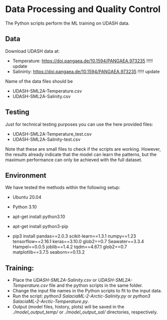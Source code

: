 # Data Processing and Quality Control

The Python scripts perform the ML training on UDASH data.

## Data

Download UDASH data at:
- Temperature: https://doi.pangaea.de/10.1594/PANGAEA.973235 !!!!! update
- Salininty: https://doi.pangaea.de/10.1594/PANGAEA.973235 !!!!! update

Name of the data files should be
- UDASH-SML2A-Temperature.csv
- UDASH-SML2A-Salinity.csv


## Testing

Just for technical testing purposes you can use the here provided files:
- UDASH-SML2A-Temperature_test.csv
- UDASH-SML2A-Salinity-test.csv

Note that these are small files to check if the scripts are
working. However, the results already indicate that the model can learn the
patterns, but the maximum performance can only be achieved with the full dataset.



## Environment

We have tested the methods within the following setup:

- Ubuntu 20.04

- Python 3.10
 - apt-get install python3.10
 - apt-get install python3-pip

- pip3 install pandas==2.0.3 scikit-learn==1.3.1 numpy==1.23 tensorflow==2.16.1 keras==3.10.0 glob2==0.7 Seawater==3.3.4 Hampel==0.0.5 joblib==1.4.2 tqdm==4.67.1 glob2==0.7 matplotlib==3.7.5  seaborn==0.13.2


## Training:

- Place the *UDASH-SML2A-Salinity.csv* or *UDASH-SML2A-Temperature.csv* file and the python scripts in the same folder.
- Change the input file names in the Python scripts to fit to the input data.
- Run the script: *python3 SalaciaML-2-Arctic-Salinity.py* or *python3 SalaciaML-2-Arctic-Temperature.py*.
- Output (model files, history, plots) will be saved in the *./model_output_temp/* or *./model_output_sal/* directories, respectively.
